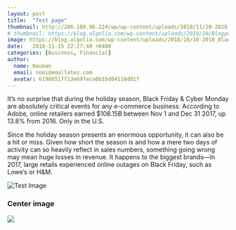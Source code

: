 ```yaml
---
layout: post
title:  "Test page"
thumbnail: http://206.189.96.224/wp/wp-content/uploads/2018/11/10-2018_Black-Friday-360x200.png
# thumbnail: https://blog.algolia.com/wp-content/uploads/2018/10/Blogpost-Roadshow-Graphic-Final-V2-2x-1-360x200.png
image: https://blog.algolia.com/wp-content/uploads/2018/10/10-2018_Black-Friday.png
date:   2018-11-15 22:27:40 +0400
categories: [Business, Financial]
author:
  name: Nauman
  email: nomi@emallates.com
  avatar: 61988517f13e697eca8b1bd04116d01f
---
```


<p class="lead">It’s no surprise that during the holiday season, Black Friday & Cyber Monday are absolutely critical events for any e-commerce business. According to Adobe, online retailers earned $108.15B between Nov 1 and Dec 31 2017, up 13.8% from 2016. Only in the U.S.</p>

Since the holiday season presents an enormous opportunity, it can also be a hit or miss. Given how short the season is and how a mere two days of activity can so heavily reflect in sales numbers, something going wrong may mean huge losses in revenue. It happens to the biggest brands—In 2017, large retails experienced online outages on Black Friday, such as Lowe’s or H&M.

![Test Image](https://blog.algolia.com/wp-content/uploads/2018/10/image2.png)

### Center image
<img class="rounded mx-auto d-block" src="https://blog.algolia.com/wp-content/uploads/2018/10/image2.png">

